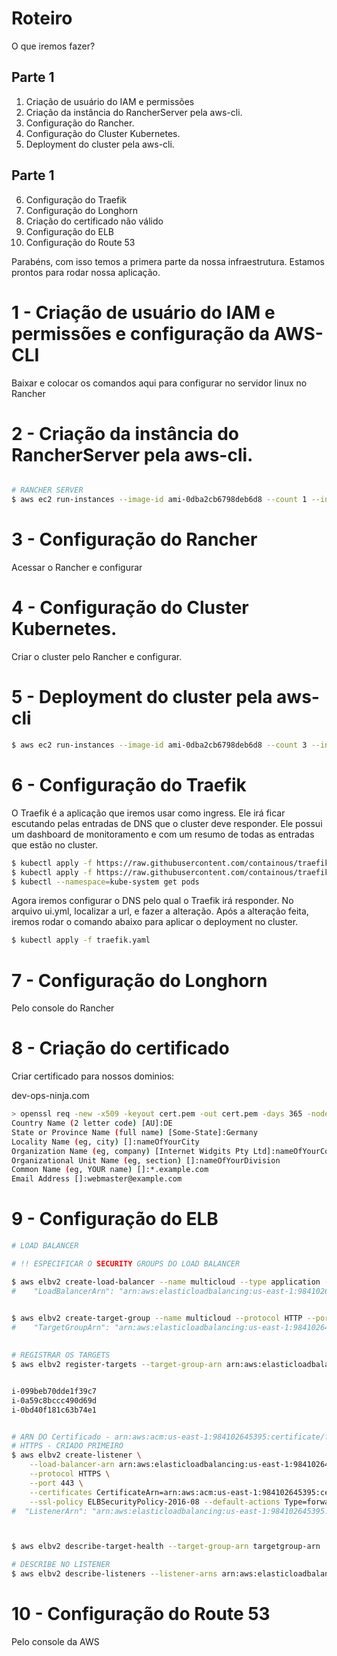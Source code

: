 # Roteiro

O que iremos fazer?

## Parte 1
1. Criação de usuário do IAM e permissões
2. Criação da instância do RancherServer pela aws-cli.
3. Configuração do Rancher.
4. Configuração do Cluster Kubernetes.
5. Deployment do cluster pela aws-cli.

## Parte 1
6. Configuração do Traefik
7. Configuração do Longhorn
8. Criação do certificado não válido
9. Configuração do ELB
10. Configuração do Route 53


Parabéns, com isso temos a primera parte da nossa infraestrutura. 
Estamos prontos para rodar nossa aplicação.


# 1 - Criação de usuário do IAM e permissões e configuração da AWS-CLI
Baixar e colocar os comandos aqui para configurar no servidor linux no Rancher


# 2 - Criação da instância do RancherServer pela aws-cli.

```sh 

# RANCHER SERVER
$ aws ec2 run-instances --image-id ami-0dba2cb6798deb6d8 --count 1 --instance-type t3.medium --key-name devops-ninja --security-group-ids sg-00c9550881117de86 --subnet-id subnet-09c5a4961e6056757 --user-data file://rancher.sh --tag-specifications 'ResourceType=instance,Tags=[{Key=Name,Value=rancherserver}]' 'ResourceType=volume,Tags=[{Key=Name,Value=rancherserver}]' 

```


# 3 - Configuração do Rancher
Acessar o Rancher e configurar

# 4 - Configuração do Cluster Kubernetes.
Criar o cluster pelo Rancher e configurar.

# 5 - Deployment do cluster pela aws-cli

```sh
$ aws ec2 run-instances --image-id ami-0dba2cb6798deb6d8 --count 3 --instance-type t3.large --key-name devops-ninja --security-group-ids sg-00c9550881117de86 --subnet-id subnet-09c5a4961e6056757 --user-data file://k8s.sh   --block-device-mapping "[ { \"DeviceName\": \"/dev/sda1\", \"Ebs\": { \"VolumeSize\": 70 } } ]" --tag-specifications 'ResourceType=instance,Tags=[{Key=Name,Value=k8s}]' 'ResourceType=volume,Tags=[{Key=Name,Value=k8s}]'     

```





# 6 - Configuração do Traefik

O Traefik é a aplicação que iremos usar como ingress. Ele irá ficar escutando pelas entradas de DNS que o cluster deve responder. Ele possui um dashboard de  monitoramento e com um resumo de todas as entradas que estão no cluster.
```sh
$ kubectl apply -f https://raw.githubusercontent.com/containous/traefik/v1.7/examples/k8s/traefik-rbac.yaml
$ kubectl apply -f https://raw.githubusercontent.com/containous/traefik/v1.7/examples/k8s/traefik-ds.yaml
$ kubectl --namespace=kube-system get pods
```
Agora iremos configurar o DNS pelo qual o Traefik irá responder. No arquivo ui.yml, localizar a url, e fazer a alteração. Após a alteração feita, iremos rodar o comando abaixo para aplicar o deployment no cluster.
```sh
$ kubectl apply -f traefik.yaml
```




# 7 - Configuração do Longhorn
Pelo console do Rancher


# 8 - Criação do certificado
Criar certificado para nossos dominios:

dev-ops-ninja.com


```sh
> openssl req -new -x509 -keyout cert.pem -out cert.pem -days 365 -nodes
Country Name (2 letter code) [AU]:DE
State or Province Name (full name) [Some-State]:Germany
Locality Name (eg, city) []:nameOfYourCity
Organization Name (eg, company) [Internet Widgits Pty Ltd]:nameOfYourCompany
Organizational Unit Name (eg, section) []:nameOfYourDivision
Common Name (eg, YOUR name) []:*.example.com
Email Address []:webmaster@example.com
```


# 9 - Configuração do ELB


```sh
# LOAD BALANCER

# !! ESPECIFICAR O SECURITY GROUPS DO LOAD BALANCER

$ aws elbv2 create-load-balancer --name multicloud --type application --subnets subnet-029d881ddd31e011e subnet-09c5a4961e6056757
#	 "LoadBalancerArn": "arn:aws:elasticloadbalancing:us-east-1:984102645395:loadbalancer/app/multicloud/215d083f382b0fbb"


$ aws elbv2 create-target-group --name multicloud --protocol HTTP --port 80 --vpc-id vpc-02afbb5885b388b31 --health-check-port 8080 --health-check-path /api/providers
#	 "TargetGroupArn": "arn:aws:elasticloadbalancing:us-east-1:984102645395:targetgroup/multicloud/7bec592c3183d340"
	
	
# REGISTRAR OS TARGETS  
$ aws elbv2 register-targets --target-group-arn arn:aws:elasticloadbalancing:us-east-1:984102645395:targetgroup/multicloud/7bec592c3183d340 --targets Id=i-099beb70dde1f39c7 Id=i-0a59c8bccc490d69d Id=i-0bd40f181c63b74e1 


i-099beb70dde1f39c7
i-0a59c8bccc490d69d
i-0bd40f181c63b74e1


# ARN DO Certificado - arn:aws:acm:us-east-1:984102645395:certificate/fa016001-254f-4127-b51a-61588b15c555
# HTTPS - CRIADO PRIMEIRO
$ aws elbv2 create-listener \
    --load-balancer-arn arn:aws:elasticloadbalancing:us-east-1:984102645395:loadbalancer/app/multicloud/215d083f382b0fbb \
    --protocol HTTPS \
    --port 443 \
    --certificates CertificateArn=arn:aws:acm:us-east-1:984102645395:certificate/fa016001-254f-4127-b51a-61588b15c555   \
    --ssl-policy ELBSecurityPolicy-2016-08 --default-actions Type=forward,TargetGroupArn=arn:aws:elasticloadbalancing:us-east-1:984102645395:targetgroup/multicloud/7bec592c3183d340
#  "ListenerArn": "arn:aws:elasticloadbalancing:us-east-1:984102645395:listener/app/multicloud/215d083f382b0fbb/15478b5f4060a127",



$ aws elbv2 describe-target-health --target-group-arn targetgroup-arn

# DESCRIBE NO LISTENER
$ aws elbv2 describe-listeners --listener-arns arn:aws:elasticloadbalancing:us-east-1:984102645395:listener/app/multicloud/0c7e036793bff35e/a7386cf3e0dc3c0e


```


# 10 - Configuração do Route 53
Pelo console da AWS




